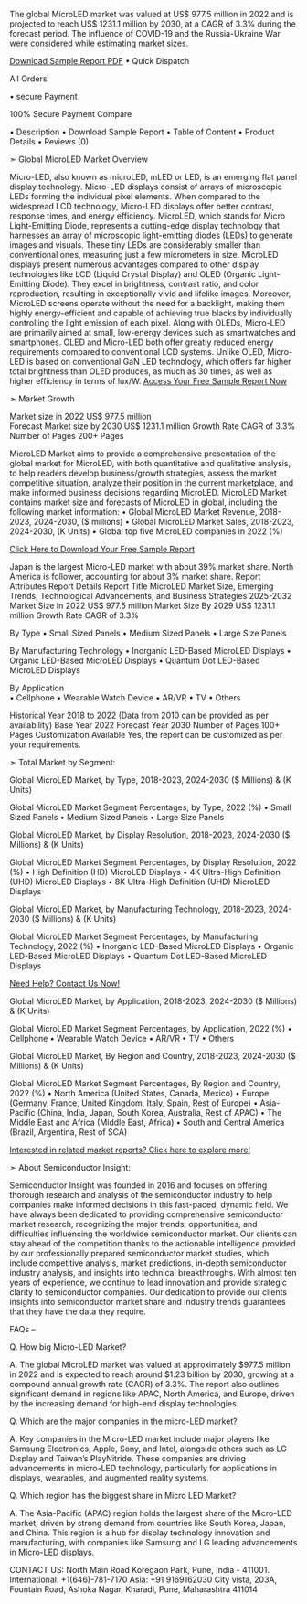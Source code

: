 The global MicroLED market was valued at US$ 977.5 million in 2022 and is projected to reach US$ 1231.1 million by 2030, at a CAGR of 3.3% during the forecast period. The influence of COVID-19 and the Russia-Ukraine War were considered while estimating market sizes.

[Download Sample Report PDF]([url](https://semiconductorinsight.com/report/microled-market/))
•	Quick Dispatch

All Orders

•	secure Payment

100% Secure Payment
Compare

•	Description
•	Download Sample Report
•	Table of Content
•	Product Details
•	Reviews (0)

➣ Global MicroLED Market Overview

Micro-LED, also known as microLED, mLED or LED, is an emerging flat panel display technology. Micro-LED displays consist of arrays of microscopic LEDs forming the individual pixel elements. When compared to the widespread LCD technology, Micro-LED displays offer better contrast, response times, and energy efficiency.
MicroLED, which stands for Micro Light-Emitting Diode, represents a cutting-edge display technology that harnesses an array of microscopic light-emitting diodes (LEDs) to generate images and visuals. These tiny LEDs are considerably smaller than conventional ones, measuring just a few micrometers in size.
MicroLED displays present numerous advantages compared to other display technologies like LCD (Liquid Crystal Display) and OLED (Organic Light-Emitting Diode). They excel in brightness, contrast ratio, and color reproduction, resulting in exceptionally vivid and lifelike images. Moreover, MicroLED screens operate without the need for a backlight, making them highly energy-efficient and capable of achieving true blacks by individually controlling the light emission of each pixel.
Along with OLEDs, Micro-LED are primarily aimed at small, low-energy devices such as smartwatches and smartphones. OLED and Micro-LED both offer greatly reduced energy requirements compared to conventional LCD systems. Unlike OLED, Micro-LED is based on conventional GaN LED technology, which offers far higher total brightness than OLED produces, as much as 30 times, as well as higher efficiency in terms of lux/W.
[Access Your Free Sample Report Now]([url](https://semiconductorinsight.com/report/microled-market/))

➣ Market Growth

Market size in 2022	US$ 977.5 million	
Forecast Market size by 2030	US$ 1231.1 million
Growth Rate	CAGR of 3.3%	
Number of Pages	200+ Pages

MicroLED Market aims to provide a comprehensive presentation of the global market for MicroLED, with both quantitative and qualitative analysis, to help readers develop business/growth strategies, assess the market competitive situation, analyze their position in the current marketplace, and make informed business decisions regarding MicroLED. MicroLED Market contains market size and forecasts of MicroLED in global, including the following market information:
•	Global MicroLED Market Revenue, 2018-2023, 2024-2030, ($ millions)
•	Global MicroLED Market Sales, 2018-2023, 2024-2030, (K Units)
•	Global top five MicroLED companies in 2022 (%)

[Click Here to Download Your Free Sample Report]([url](https://semiconductorinsight.com/report/microled-market/))

Japan is the largest Micro-LED market with about 39% market share. North America is follower, accounting for about 3% market share.
Report Attributes	Report Details
Report Title	MicroLED Market Size, Emerging Trends, Technological Advancements, and Business Strategies 2025-2032
Market Size In 2022	US$ 977.5 million
Market Size By 2029	US$ 1231.1 million
Growth Rate	CAGR of 3.3%

By Type
•	Small Sized Panels
•	Medium Sized Panels
•	Large Size Panels

By Manufacturing Technology	
•	Inorganic LED-Based MicroLED Displays
•	Organic LED-Based MicroLED Displays
•	Quantum Dot LED-Based MicroLED Displays

By Application	
•	Cellphone
•	Wearable Watch Device
•	AR/VR
•	TV
•	Others

Historical Year	2018 to 2022 (Data from 2010 can be provided as per availability)
Base Year	2022
Forecast Year	2030
Number of Pages	100+ Pages
Customization Available	Yes, the report can be customized as per your requirements.

➣ Total Market by Segment:

Global MicroLED Market, by Type, 2018-2023, 2024-2030 ($ Millions) & (K Units)

Global MicroLED Market Segment Percentages, by Type, 2022 (%)
•	Small Sized Panels
•	Medium Sized Panels
•	Large Size Panels

Global MicroLED Market, by Display Resolution, 2018-2023, 2024-2030 ($ Millions) & (K Units)

Global MicroLED Market Segment Percentages, by Display Resolution, 2022 (%)
•	High Definition (HD) MicroLED Displays
•	4K Ultra-High Definition (UHD) MicroLED Displays
•	8K Ultra-High Definition (UHD) MicroLED Displays

Global MicroLED Market, by Manufacturing Technology, 2018-2023, 2024-2030 ($ Millions) & (K Units)

Global MicroLED Market Segment Percentages, by Manufacturing Technology, 2022 (%)
•	Inorganic LED-Based MicroLED Displays
•	Organic LED-Based MicroLED Displays
•	Quantum Dot LED-Based MicroLED Displays

[Need Help? Contact Us Now!]([url](https://semiconductorinsight.com/report/microled-market/))

Global MicroLED Market, by Application, 2018-2023, 2024-2030 ($ Millions) & (K Units)

Global MicroLED Market Segment Percentages, by Application, 2022 (%)
•	Cellphone
•	Wearable Watch Device
•	AR/VR
•	TV
•	Others

Global MicroLED Market, By Region and Country, 2018-2023, 2024-2030 ($ Millions) & (K Units)

Global MicroLED Market Segment Percentages, By Region and Country, 2022 (%)
•	North America (United States, Canada, Mexico)
•	Europe (Germany, France, United Kingdom, Italy, Spain, Rest of Europe)
•	Asia-Pacific (China, India, Japan, South Korea, Australia, Rest of APAC)
•	The Middle East and Africa (Middle East, Africa)
•	South and Central America (Brazil, Argentina, Rest of SCA)

[Interested in related market reports? Click here to explore more!]([url](https://semiconductorinsight.com/report/microled-market/)
)

➣ About Semiconductor Insight:

Semiconductor Insight was founded in 2016 and focuses on offering thorough research and analysis of the semiconductor industry to help companies make informed decisions in this fast-paced, dynamic field. We have always been dedicated to providing comprehensive semiconductor market research, recognizing the major trends, opportunities, and difficulties influencing the worldwide semiconductor market.
Our clients can stay ahead of the competition thanks to the actionable intelligence provided by our professionally prepared semiconductor market studies, which include competitive analysis, market predictions, in-depth semiconductor industry analysis, and insights into technical breakthroughs. With almost ten years of experience, we continue to lead innovation and provide strategic clarity to semiconductor companies.
Our dedication to provide our clients insights into semiconductor market share and industry trends guarantees that they have the data they require.
 
FAQs –
 
Q. How big Micro-LED Market?

A. The global MicroLED market was valued at approximately $977.5 million in 2022 and is expected to reach around $1.23 billion by 2030, growing at a compound annual growth rate (CAGR) of 3.3%. The report also outlines significant demand in regions like APAC, North America, and Europe, driven by the increasing demand for high-end display technologies.

Q. Which are the major companies in the micro-LED market?

A. Key companies in the Micro-LED market include major players like Samsung Electronics, Apple, Sony, and Intel, alongside others such as LG Display and Taiwan’s PlayNitride. These companies are driving advancements in micro-LED technology, particularly for applications in displays, wearables, and augmented reality systems.

Q. Which region has the biggest share in Micro LED Market?

A. The Asia-Pacific (APAC) region holds the largest share of the Micro-LED market, driven by strong demand from countries like South Korea, Japan, and China. This region is a hub for display technology innovation and manufacturing, with companies like Samsung and LG leading advancements in Micro-LED displays.

CONTACT US:
North Main Road Koregaon Park, Pune, India - 411001.
International: +1(646)-781-7170
Asia: +91 9169162030
City vista, 203A, Fountain Road, Ashoka Nagar, Kharadi, Pune, Maharashtra 411014
